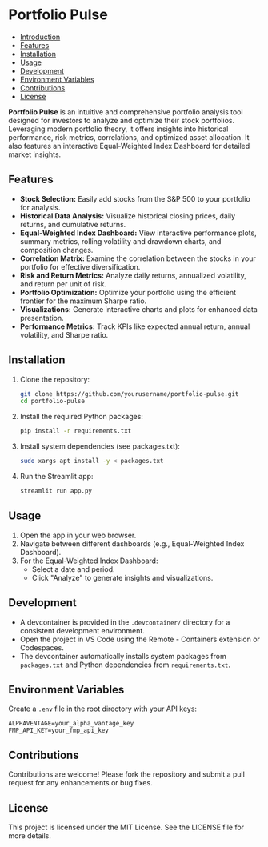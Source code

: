 # Portfolio Pulse

<!-- Table of Contents -->
- [Introduction](#introduction)
- [Features](#features)
- [Installation](#installation)
- [Usage](#usage)
- [Development](#development)
- [Environment Variables](#environment-variables)
- [Contributions](#contributions)
- [License](#license)

<!-- Introduction -->
**Portfolio Pulse** is an intuitive and comprehensive portfolio analysis tool designed for investors to analyze and optimize their stock portfolios. Leveraging modern portfolio theory, it offers insights into historical performance, risk metrics, correlations, and optimized asset allocation. It also features an interactive Equal-Weighted Index Dashboard for detailed market insights.

## Features

- **Stock Selection:** Easily add stocks from the S&P 500 to your portfolio for analysis.
- **Historical Data Analysis:** Visualize historical closing prices, daily returns, and cumulative returns.
- **Equal-Weighted Index Dashboard:** View interactive performance plots, summary metrics, rolling volatility and drawdown charts, and composition changes.
- **Correlation Matrix:** Examine the correlation between the stocks in your portfolio for effective diversification.
- **Risk and Return Metrics:** Analyze daily returns, annualized volatility, and return per unit of risk.
- **Portfolio Optimization:** Optimize your portfolio using the efficient frontier for the maximum Sharpe ratio.
- **Visualizations:** Generate interactive charts and plots for enhanced data presentation.
- **Performance Metrics:** Track KPIs like expected annual return, annual volatility, and Sharpe ratio.

## Installation

1. Clone the repository:
   ```sh
   git clone https://github.com/yourusername/portfolio-pulse.git
   cd portfolio-pulse
   ```

2. Install the required Python packages:
   ```sh
   pip install -r requirements.txt
   ```

3. Install system dependencies (see packages.txt):
   ```sh
   sudo xargs apt install -y < packages.txt
   ```

4. Run the Streamlit app:
   ```sh
   streamlit run app.py
   ```

## Usage

1. Open the app in your web browser.
2. Navigate between different dashboards (e.g., Equal-Weighted Index Dashboard).
3. For the Equal-Weighted Index Dashboard:
   - Select a date and period.
   - Click "Analyze" to generate insights and visualizations.

## Development

- A devcontainer is provided in the `.devcontainer/` directory for a consistent development environment.
- Open the project in VS Code using the Remote - Containers extension or Codespaces.
- The devcontainer automatically installs system packages from `packages.txt` and Python dependencies from `requirements.txt`.

## Environment Variables

Create a `.env` file in the root directory with your API keys:
```
ALPHAVENTAGE=your_alpha_vantage_key
FMP_API_KEY=your_fmp_api_key
```

## Contributions

Contributions are welcome! Please fork the repository and submit a pull request for any enhancements or bug fixes.

## License

This project is licensed under the MIT License. See the LICENSE file for more details.
